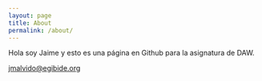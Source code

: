 ```yaml
---
layout: page
title: About
permalink: /about/
---
```


Hola soy Jaime y esto es una página en Github para la asignatura de DAW.

[jmalvido@egibide.org](mailto:jmalvido@egibide.org)
